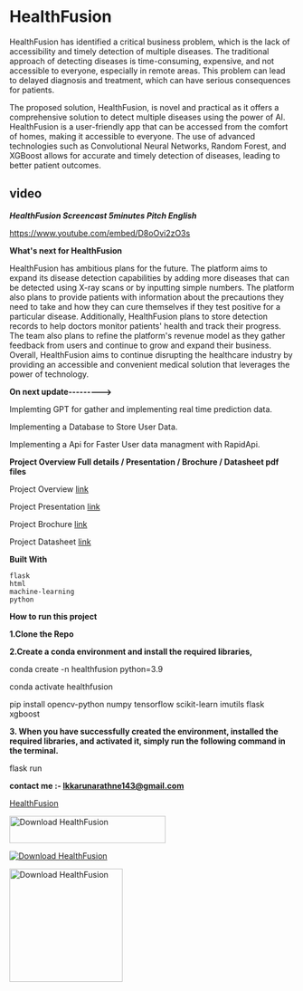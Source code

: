 # HealthFusion
HealthFusion has identified a critical business problem, which is the lack of accessibility and timely detection of multiple diseases. The traditional approach of detecting diseases is time-consuming, expensive, and not accessible to everyone, especially in remote areas. This problem can lead to delayed diagnosis and treatment, which can have serious consequences for patients.

The proposed solution, HealthFusion, is novel and practical as it offers a comprehensive solution to detect multiple diseases using the power of AI. HealthFusion is a user-friendly app that can be accessed from the comfort of homes, making it accessible to everyone. The use of advanced technologies such as Convolutional Neural Networks, Random Forest, and XGBoost allows for accurate and timely detection of diseases, leading to better patient outcomes.

## video
***HealthFusion Screencast 5minutes Pitch English***

https://www.youtube.com/embed/D8oOvi2zO3s


**What's next for HealthFusion**

HealthFusion has ambitious plans for the future. The platform aims to expand its disease detection capabilities by adding more diseases that can be detected using X-ray scans or by inputting simple numbers. The platform also plans to provide patients with information about the precautions they need to take and how they can cure themselves if they test positive for a particular disease. Additionally, HealthFusion plans to store detection records to help doctors monitor patients' health and track their progress. The team also plans to refine the platform's revenue model as they gather feedback from users and continue to grow and expand their business. Overall, HealthFusion aims to continue disrupting the healthcare industry by providing an accessible and convenient medical solution that leverages the power of technology.

**On next update--------->**

Implemting GPT for gather and implementing real time prediction data.

Implementing a Database to Store User Data.

Implementing a Api for Faster User data managment with RapidApi.




**Project Overview Full details / Presentation / Brochure / Datasheet pdf files**

Project Overview [link](https://drive.google.com/file/d/1cn9Pl4BNwtxBVrprdtG_Rj-oH78a1dn_/view)

Project Presentation [link](https://drive.google.com/file/d/1N1UKTVmqCc9oeTVYdOMUQVsQ5khJybaB/view)

Project Brochure [link](https://drive.google.com/file/d/1883LDZdcBZaEa2DHR8Gqh_fZEup6h6cm/view)

Project Datasheet [link](https://drive.google.com/file/d/10HA5KO5X6XQVqRzWdXNo0YXjUi0EqCCz/view)



**Built With**

    flask
    html
    machine-learning
    python





**How to run this project**

**1.Clone the Repo**

**2.Create a conda environment and install the required libraries,**

conda create -n healthfusion python=3.9

conda activate healthfusion 

pip install opencv-python numpy tensorflow scikit-learn imutils flask xgboost

**3. When you have successfully created the environment, installed the required libraries, and activated it, simply run the following command in the terminal.**

flask run

**contact me :- lkkarunarathne143@gmail.com**


<div class="sf-root" data-id="3617418" data-badge="oss-users-love-us-white" style="width:137px">
    <a href="https://sourceforge.net/projects/healthfusion/" target="_blank">HealthFusion</a>
</div>


<a href="https://sourceforge.net/projects/healthfusion/files/latest/download"><img alt="Download HealthFusion" src="https://a.fsdn.com/con/app/sf-download-button" width=276 height=48 srcset="https://a.fsdn.com/con/app/sf-download-button?button_size=2x 2x"></a>

<a href="https://sourceforge.net/projects/healthfusion/files/latest/download"><img alt="Download HealthFusion" src="https://img.shields.io/sourceforge/dm/healthfusion.svg" ></a>

<a href="https://sourceforge.net/p/healthfusion/"><img alt="Download HealthFusion" src="https://sourceforge.net/sflogo.php?type=17&group_id=3617418" width=200></a>
